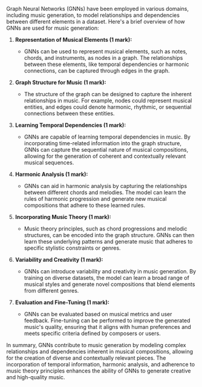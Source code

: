 Graph Neural Networks (GNNs) have been employed in various domains, including music generation, to model relationships and dependencies between different elements in a dataset. Here's a brief overview of how GNNs are used for music generation:

1. **Representation of Musical Elements (1 mark):**
   - GNNs can be used to represent musical elements, such as notes, chords, and instruments, as nodes in a graph. The relationships between these elements, like temporal dependencies or harmonic connections, can be captured through edges in the graph.

2. **Graph Structure for Music (1 mark):**
   - The structure of the graph can be designed to capture the inherent relationships in music. For example, nodes could represent musical entities, and edges could denote harmonic, rhythmic, or sequential connections between these entities.

3. **Learning Temporal Dependencies (1 mark):**
   - GNNs are capable of learning temporal dependencies in music. By incorporating time-related information into the graph structure, GNNs can capture the sequential nature of musical compositions, allowing for the generation of coherent and contextually relevant musical sequences.

4. **Harmonic Analysis (1 mark):**
   - GNNs can aid in harmonic analysis by capturing the relationships between different chords and melodies. The model can learn the rules of harmonic progression and generate new musical compositions that adhere to these learned rules.

5. **Incorporating Music Theory (1 mark):**
   - Music theory principles, such as chord progressions and melodic structures, can be encoded into the graph structure. GNNs can then learn these underlying patterns and generate music that adheres to specific stylistic constraints or genres.

6. **Variability and Creativity (1 mark):**
   - GNNs can introduce variability and creativity in music generation. By training on diverse datasets, the model can learn a broad range of musical styles and generate novel compositions that blend elements from different genres.

7. **Evaluation and Fine-Tuning (1 mark):**
   - GNNs can be evaluated based on musical metrics and user feedback. Fine-tuning can be performed to improve the generated music's quality, ensuring that it aligns with human preferences and meets specific criteria defined by composers or users.

In summary, GNNs contribute to music generation by modeling complex relationships and dependencies inherent in musical compositions, allowing for the creation of diverse and contextually relevant pieces. The incorporation of temporal information, harmonic analysis, and adherence to music theory principles enhances the ability of GNNs to generate creative and high-quality music.
